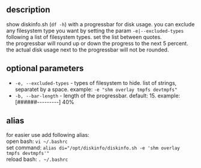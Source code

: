 ## description
show diskinfo.sh (`df -h`) with a progressbar for disk usage. you can exclude any filesystem type you want by setting the param `-e|--excluded-types` following a list of filesystem types. set the list between quotes.<br>
the progressbar will round up or down the progress to the next 5 percent.<br>
the actual disk usage next to the progressbar will not be rounded.


## optional parameters
* `-e, --excluded-types` - types of filesystem to hide. list of strings, separatet by a space. example: `-e "shm overlay tmpfs devtmpfs"`
* `-b, --bar-length` - length of the progressbar. default: 15. example: [######---------] 40%

## alias
for easier use add following alias:<br>
open bash: `vi ~/.bashrc`<br>
set command: `alias di="/opt/diskinfo/diskinfo.sh -e 'shm overlay tmpfs devtmpfs'"`<br>
reload bash: `. ~/.bashrc`
